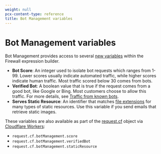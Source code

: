 ```yaml
---
weight: null
pcx-content-type: reference
title: Bot Management variables
---
```


# Bot Management variables

Bot Management provides access to several [new variables](/firewall/cf-firewall-language/fields#dynamic-fields) within the Firewall expression builder.

- **Bot Score**: An integer used to isolate bot requests which ranges from 1-99. Lower scores usually indicate automated traffic, while higher scores indicate human traffic. Most traffic scored below 30 comes from bots.
- **Verified Bot**: A boolean value that is true if the request comes from a good bot, like Google or Bing. Most customers choose to allow this traffic. For more details, see [Traffic from known bots](/firewall/known-issues-and-faq#how-does-firewall-rules-handle-traffic-from-known-bots).
- **Serves Static Resource**: An identifier that matches [file extensions](/bots/reference/static-resources/) for many types of static resources. Use this variable if you send emails that retrieve static images.

These variables are also available as part of the [request.cf](/workers/reference/apis/request/#the-cf-object) object via [Cloudflare Workers](/workers/):

- `request.cf.botManagement.score`
- `request.cf.botManagement.verifiedBot`
- `request.cf.botManagement.staticResource`
